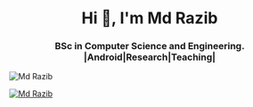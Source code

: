 <h1 align="center">Hi 👋, I'm Md Razib</h1>
<h3 align="center">BSc in Computer Science and Engineering.<br>|Android|Research|Teaching|</h3>

<p align="left"> <img src="https://komarev.com/ghpvc/?username=md-razib11&label=Profile%20views&color=0e75b6&style=flat" alt="Md Razib" /> </p>

<p align="left"> <a href="https://github.com/ryo-ma/github-profile-trophy"><img src="https://github-profile-trophy.vercel.app/?username=md-razib11" alt="Md Razib" /></a> </p>



<!--


Here are some ideas to get you started:

- 🔭 I’m currently working on ...
- 🌱 I’m currently learning ...
- 👯 I’m looking to collaborate on ...
- 🤔 I’m looking for help with ...
- 💬 Ask me about ...
- 📫 How to reach me: ...
- 😄 Pronouns: ...
- ⚡ Fun fact: ...
-->
